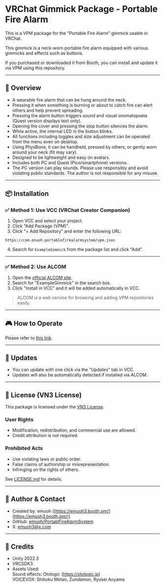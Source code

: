 
# VRChat Gimmick Package - Portable Fire Alarm

This is a VPM package for the "Portable Fire Alarm" gimmick usable in VRChat.

This gimmick is a neck-worn portable fire alarm equipped with various gimmicks and effects such as buttons.

If you purchased or downloaded it from Booth, you can install and update it via VPM using this repository.

---

## 🔧 Overview

- A wearable fire alarm that can be hung around the neck.
- Pressing it when something is burning or about to catch fire can alert others and help prevent spreading.
- Pressing the alarm button triggers sound and visual onomatopoeia (Quest version displays text only).
- Opening the cover and pressing the stop button silences the alarm.
- While active, the internal LED in the button blinks.
- All functions including toggles and size adjustment can be operated from the menu even on desktop.
- Using PhysBone, it can be handheld, pressed by others, or gently worn around your neck (fit may vary).
- Designed to be lightweight and easy on avatars.
- Includes both PC and Quest (Pico/smartphone) versions.
- The PC version can play sounds. Please use responsibly and avoid violating public standards. The author is not responsible for any misuse.

---

## 📦 Installation

### ✅ Method 1: Use VCC (VRChat Creator Companion)

1. Open VCC and select your project.
2. Click "Add Package (VPM)".
3. Click "+ Add Repository" and enter the following URL:

```
https://com.enuoh.portablefirealarmsystem/vpm.json
```

4. Search for `ExampleGimmick` from the package list and click "Add".

---

### ✅ Method 2: Use ALCOM

1. Open the [official ALCOM site](https://vpm.alcom.dev/).
2. Search for "ExampleGimmick" in the search box.
3. Click "Install in VCC" and it will be added automatically in VCC.

> ALCOM is a web service for browsing and adding VPM repositories easily.

---

## 🎮 How to Operate

Please refer to [this link](https://github.com/emuoh/PortablFireAlarmSystem/blob/main/Docs/Manual_PortableFireAlertSystem.md).

---

## 🔁 Updates

- You can update with one click via the "Updates" tab in VCC.
- Updates will also be automatically detected if installed via ALCOM.

---

## 📜 License (VN3 License)

This package is licensed under the [VN3 License](https://vn3.dev/).

### User Rights

- Modification, redistribution, and commercial use are allowed.
- Credit attribution is not required.

### Prohibited Acts

- Use violating laws or public order.
- False claims of authorship or misrepresentation.
- Infringing on the rights of others.

See [LICENSE.md](./LICENSE.md) for details.

---

## 👤 Author & Contact

- Created by: emuoh ([https://emuoh3.booth.pm/](https://emuoh3.booth.pm/))
- GitHub: [emuoh/PortablFireAlarmSystem](https://github.com/emuoh/PortablFireAlarmSystem)
- X: emuoh3@x.com

---

## 🧷 Credits

- Unity 2022.3
- VRCSDK3
- Assets Used:  
  Sound effects: Otologic (https://otologic.jp)  
  VOICEVOX: Shikoku Metan, Zundamon, Ryusei Aoyama
